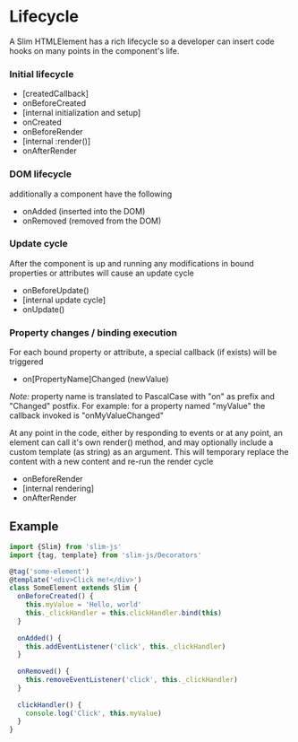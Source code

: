 # Lifecycle

A Slim HTMLElement has a rich lifecycle so a developer can insert code hooks on many points in the component's life.

### Initial lifecycle
- [createdCallback]
- onBeforeCreated
- [internal initialization and setup]
- onCreated
- onBeforeRender
- [internal :render()]
- onAfterRender

### DOM lifecycle
additionally a component have the following
- onAdded (inserted into the DOM)
- onRemoved (removed from the DOM)

### Update cycle
After the component is up and running any modifications in bound properties or attributes will cause an update cycle
- onBeforeUpdate()
- [internal update cycle]
- onUpdate()

### Property changes / binding execution
For each bound property or attribute, a special callback (if exists) will be triggered
- on[PropertyName]Changed (newValue)

*Note:* property name is translated to PascalCase with "on" as prefix and "Changed" postfix. For example: for a property named "myValue" the callback invoked is "onMyValueChanged"

At any point in the code, either by responding to events or at any point, an element can call it's own render() method, and may optionally include a custom template (as string) as an argument. This will temporary replace the content with a new content and re-run the render cycle
- onBeforeRender
- [internal rendering]
- onAfterRender

## Example
```javascript
import {Slim} from 'slim-js'
import {tag, template} from 'slim-js/Decorators'

@tag('some-element')
@template('<div>Click me!</div>')
class SomeElement extends Slim {
  onBeforeCreated() {
    this.myValue = 'Hello, world'
    this._clickHandler = this.clickHandler.bind(this)
  }
  
  onAdded() {
    this.addEventListener('click', this._clickHandler)
  }
  
  onRemoved() {
    this.removeEventListener('click', this._clickHandler)
  }
  
  clickHandler() {
    console.log('Click', this.myValue)
  }
}
```